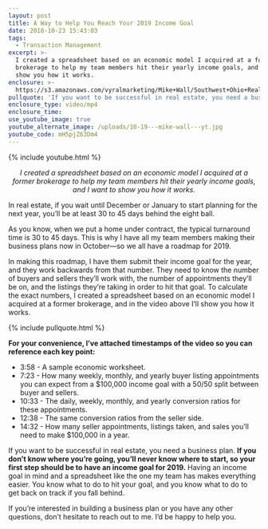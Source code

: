 ```yaml
---
layout: post
title: A Way to Help You Reach Your 2019 Income Goal
date: 2018-10-23 15:43:03
tags:
  - Transaction Management
excerpt: >-
  I created a spreadsheet based on an economic model I acquired at a former
  brokerage to help my team members hit their yearly income goals, and I want to
  show you how it works.
enclosure: >-
  https://s3.amazonaws.com/vyralmarketing/Mike+Wall/Southwest+Ohio+Real+Estate+Expert-+A+Way+to+Help+You+Reach+Your+2019+Income+Goal.mp4
pullquote: 'If you want to be successful in real estate, you need a business plan.'
enclosure_type: video/mp4
enclosure_time:
use_youtube_image: true
youtube_alternate_image: /uploads/10-19---mike-wall---yt.jpg
youtube_code: mH5pjZ63Dm4
---
```


{% include youtube.html %}

<p style="text-align: center;"><em>I created a spreadsheet based on an economic model I acquired at a former brokerage to help my team members hit their yearly income goals, and I want to show you how it works.</em></p>

In real estate, if you wait until December or January to start planning for the next year, you’ll be at least 30 to 45 days behind the eight ball.

As you know, when we put a home under contract, the typical turnaround time is 30 to 45 days. This is why I have all my team members making their business plans now in October—so we all have a roadmap for 2019.

In making this roadmap, I have them submit their income goal for the year, and they work backwards from that number. They need to know the number of buyers and sellers they’ll work with, the number of appointments they’ll be on, and the listings they’re taking in order to hit that goal. To calculate the exact numbers, I created a spreadsheet based on an economic model I acquired at a former brokerage, and in the video above I’ll show you how it works.

{% include pullquote.html %}

**For your convenience, I’ve attached timestamps of the video so you can reference each key point:**

* 3:58 - A sample economic worksheet.
* 7:23 - How many weekly, monthly, and yearly buyer listing appointments you can expect from a $100,000 income goal with a 50/50 split between buyer and sellers.
* 10:33 - The daily, weekly, monthly, and yearly conversion ratios for these appointments.
* 12:38 - The same conversion ratios from the seller side.
* 14:32 - How many seller appointments, listings taken, and sales you’ll need to make $100,000 in a year.

If you want to be successful in real estate, you need a business plan. **If you don’t know where you’re going, you’ll never know where to start, so your first step should be to have an income goal for 2019.** Having an income goal in mind and a spreadsheet like the one my team has makes everything easier. You know what to do to hit your goal, and you know what to do to get back on track if you fall behind.

If you’re interested in building a business plan or you have any other questions, don’t hesitate to reach out to me. I’d be happy to help you.